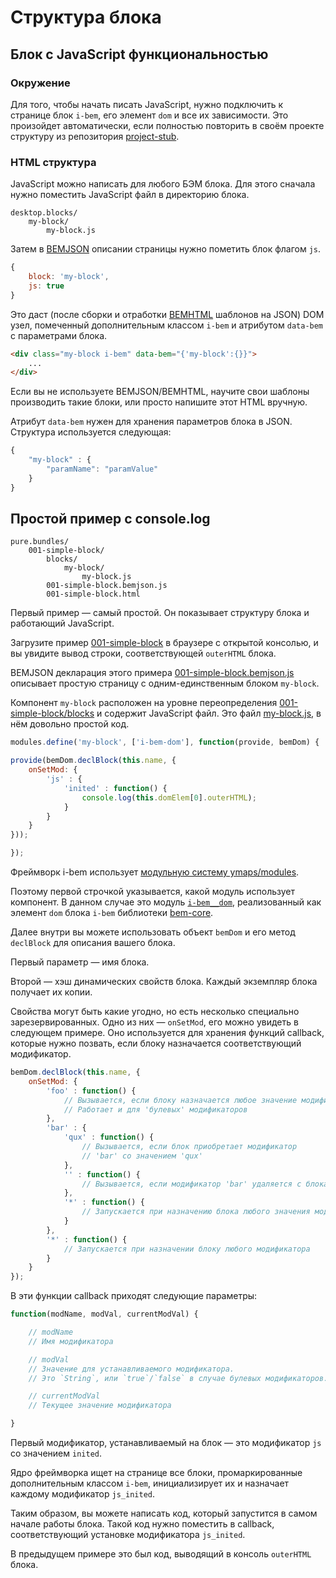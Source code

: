 # Структура блока

## Блок с JavaScript функциональностью

### Окружение

Для того, чтобы начать писать JavaScript, нужно подключить к странице блок
`i-bem`, его элемент `dom` и все их зависимости. Это произойдет автоматически,
если полностью повторить в своём проекте структуру из репозитория
[project-stub](https://ru.bem.info/platform/project-stub/).

### HTML структура

JavaScript можно написать для любого БЭМ блока. Для этого сначала нужно поместить
JavaScript файл в директорию блока.

```files
desktop.blocks/
    my-block/
        my-block.js
```

Затем в [BEMJSON](https://ru.bem.info/platform/bemjson/) описании страницы нужно пометить блок флагом `js`.

```js
{
    block: 'my-block',
    js: true
}
```

Это даст (после сборки и отработки [BEMHTML](https://ru.bem.info/platform/bem-xjst/) шаблонов на JSON) DOM узел,
помеченный дополнительным классом `i-bem` и атрибутом `data-bem` с параметрами
блока.

```html
<div class="my-block i-bem" data-bem="{'my-block':{}}">
    ...
</div>
```

Если вы не используете BEMJSON/BEMHTML, научите свои шаблоны производить такие
блоки, или просто напишите этот HTML вручную.

Атрибут `data-bem` нужен для хранения параметров блока в JSON. Структура
используется следующая:

```js
{
    "my-block" : {
        "paramName": "paramValue"
    }
}
```

## Простой пример с console.log

```files
pure.bundles/
    001-simple-block/
        blocks/
            my-block/
                my-block.js
        001-simple-block.bemjson.js
        001-simple-block.html
```

Первый пример — самый простой. Он показывает структуру блока и работающий JavaScript.

Загрузите пример [001-simple-block](https://bem-site.github.io/bem-js-tutorial/pure.bundles/001-simple-block/001-simple-block.html) в браузере с открытой консолью, и вы увидите вывод строки,
соответствующей `outerHTML` блока.

BEMJSON декларация этого примера [001-simple-block.bemjson.js](https://github.com/bem/bem-js-tutorial/blob/master/pure.bundles/001-simple-block/001-simple-block.bemjson.js) описывает простую страницу с
одним-единственным блоком `my-block`.

Компонент `my-block` расположен на уровне переопределения [001-simple-block/blocks](https://github.com/bem/bem-js-tutorial/tree/master/pure.bundles/001-simple-block/blocks/my-block) и содержит JavaScript файл. Это файл [my-block.js](https://github.com/bem/bem-js-tutorial/blob/master/pure.bundles/001-simple-block/blocks/my-block/my-block.js), в нём довольно простой код.

```js
modules.define('my-block', ['i-bem-dom'], function(provide, bemDom) {

provide(bemDom.declBlock(this.name, {
    onSetMod: {
        'js' : {
            'inited' : function() {
                console.log(this.domElem[0].outerHTML);
            }
        }
    }
}));

});
```

Фреймворк i-bem использует [модульную систему ymaps/modules](https://github.com/ymaps/modules/blob/master/README.ru.md).

Поэтому первой строчкой указывается, какой модуль использует компонент. В данном
случае это модуль
[`i-bem__dom`](https://github.com/bem/bem-core/blob/v3/common.blocks/i-bem/__dom/i-bem__dom.js),
реализованный как элемент `dom` блока `i-bem` библиотеки
[bem-core](https://en.bem.info/libs/bem-core/).

Далее внутри вы можете использовать объект `bemDom` и его метод `declBlock` для описания
вашего блока.

Первый параметр — имя блока.

Второй — хэш динамических свойств блока. Каждый экземпляр блока получает их копии.

Свойства могут быть какие угодно, но есть несколько специально
зарезервированных. Одно из них — `onSetMod`, его можно увидеть в следующем примере.
Оно используется для хранения функций callback, которые нужно позвать, если блоку
назначается соответствующий модификатор.

```js
bemDom.declBlock(this.name, {
    onSetMod: {
        'foo' : function() {
            // Вызывается, если блоку назначается любое значение модификатора 'foo'.
            // Работает и для 'булевых' модификаторов
        },
        'bar' : {
            'qux' : function() {
                // Вызывается, если блок приобретает модификатор
                // 'bar' со значением 'qux'
            },
            '' : function() {
                // Вызывается, если модификатор 'bar' удаляется с блока
            },
            '*' : function() {
                // Запускается при назначению блока любого значения модификатора bar
            }
        },
        '*' : function() {
            // Запускается при назначении блоку любого модификатора
        }
    }
});
```

В эти функции callback приходят следующие параметры:

```js
function(modName, modVal, currentModVal) {

    // modName
    // Имя модификатора

    // modVal
    // Значение для устанавливаемого модификатора.
    // Это `String`, или `true`/`false` в случае булевых модификаторов.

    // currentModVal
    // Текущее значение модификатора

}
```

Первый модификатор, устанавливаемый на блок — это модификатор `js` со значением
`inited`.

Ядро фреймворка ищет на странице все блоки, промаркированные дополнительным
классом `i-bem`, инициализирует их и назначает каждому модификатор `js_inited`.

Таким образом, вы можете написать код, который запустится в самом начале работы
блока. Такой код нужно поместить в callback, соответствующий установке
модификатора `js_inited`.

В предыдущем примере это был код, выводящий в консоль `outerHTML` блока.
